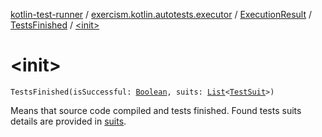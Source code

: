 [kotlin-test-runner](../../../index.md) / [exercism.kotlin.autotests.executor](../../index.md) / [ExecutionResult](../index.md) / [TestsFinished](index.md) / [&lt;init&gt;](./-init-.md)

# &lt;init&gt;

`TestsFinished(isSuccessful: `[`Boolean`](https://kotlinlang.org/api/latest/jvm/stdlib/kotlin/-boolean/index.html)`, suits: `[`List`](https://kotlinlang.org/api/latest/jvm/stdlib/kotlin.collections/-list/index.html)`<`[`TestSuit`](../../../utils.junit/-test-suit/index.md)`>)`

Means that source code compiled and tests finished.
Found tests suits details are provided in [suits](suits.md).

